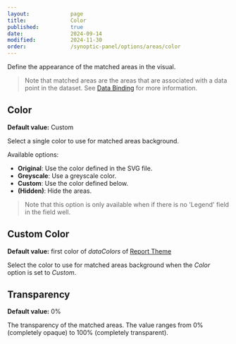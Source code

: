 ```yaml
---
layout:             page
title:              Color
published:          true
date:               2024-09-14
modified:           2024-11-30
order:              /synoptic-panel/options/areas/color
---
```


Define the appearance of the matched areas in the visual. 

> Note that matched areas are the areas that are associated with a data point in the dataset. See [Data Binding](../../concepts/data-binding.md) for more information.

## Color

**Default value:** Custom

Select a single color to use for matched areas background. 

Available options:

- **Original**: Use the color defined in the SVG file.
- **Greyscale**: Use a greyscale color.
- **Custom**: Use the color defined below.
- **(Hidden)**: Hide the areas.

> Note that this option is only available when if there is no 'Legend' field in the field well.

## Custom Color

**Default value:** first color of *dataColors* of [Report Theme](../../features/themes.md)

Select the color to use for matched areas background when the *Color* option is set to *Custom*.

## Transparency

**Default value:** 0%

The transparency of the matched areas. The value ranges from 0% (completely opaque) to 100% (completely transparent).